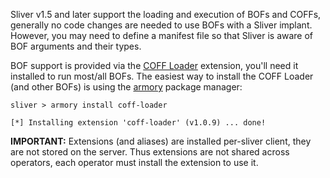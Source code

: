 Sliver v1.5 and later support the loading and execution of BOFs and COFFs, generally no code changes are needed to use BOFs with a Sliver implant. However, you may need to define a manifest file so that Sliver is aware of BOF arguments and their types.

BOF support is provided via the [COFF Loader](https://github.com/sliverarmory/COFFLoader) extension, you'll need it installed to run most/all BOFs. The easiest way to install the COFF Loader (and other BOFs) is using the [armory](https://github.com/BishopFox/sliver/wiki/Armory) package manager:

```
sliver > armory install coff-loader

[*] Installing extension 'coff-loader' (v1.0.9) ... done!
```

__IMPORTANT:__ Extensions (and aliases) are installed per-sliver client, they are not stored on the server. Thus extensions are not shared across operators, each operator must install the extension to use it.
